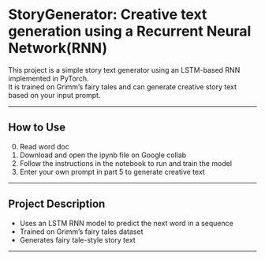 # StoryGenerator: Creative text generation using a Recurrent Neural Network(RNN) 


This project is a simple story text generator using an LSTM-based RNN implemented in PyTorch.  
It is trained on Grimm’s fairy tales and can generate creative story text based on your input prompt.

---

## How to Use

0. Read word doc
1. Download and open the ipynb file on Google collab
2. Follow the instructions in the notebook to run and train the model 
3. Enter your own prompt in part 5 to generate creative text  

---

## Project Description

- Uses an LSTM RNN model to predict the next word in a sequence  
- Trained on Grimm’s fairy tales dataset  
- Generates fairy tale-style story text  

---

